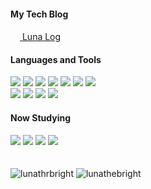   <h4>My Tech Blog</h4>
<div> 
  <a href="https://lunabright.netlify.app/">
    <img width="15px" height="15px" src="https://user-images.githubusercontent.com/63533584/134766422-bde4819a-253f-4046-a4bf-7457334ce151.png" />
    <span>Luna Log</span>
  </a>
</div>

<h4>Languages and Tools</h4>
<div>  
 <img src="https://img.shields.io/badge/HTML5-DD4B25?style=flat-square&logo=HTML5&logoColor=white"/>
 <img src="https://img.shields.io/badge/CSS3-146EB0?style=flat-square&logo=CSS3&logoColor=white"/>
 <img src="https://img.shields.io/badge/JavaScript-F7DF1E?style=flat-square&logo=JavaScript&logoColor=white"/>
 <img src="https://img.shields.io/badge/React-61DAFB?style=flat-square&logo=React&logoColor=white"/>
 <img src="https://img.shields.io/badge/MobX-FF9955?style=flat-square&logo=MobX&logoColor=white"/>
 <img src="https://img.shields.io/badge/styled&nbsp;components-DB7093?style=flat-square&logo=styled-components&logoColor=white"/>
 <img src="https://img.shields.io/badge/SCSS-C96195?style=flat-square&logo=SciPy&logoColor=white"/>
 <br/>
 <img src="https://img.shields.io/badge/Git-F05032?style=flat-square&logo=Git&logoColor=white"/>
 <img src="https://img.shields.io/badge/Figma-F24E1E?style=flat-square&logo=Figma&logoColor=white"/>
 <img src="https://img.shields.io/badge/Swagger-85EA2D?style=flat-square&logo=Swagger&logoColor=white"/>
 <img src="https://img.shields.io/badge/Postman-FF6c37?style=flat-square&logo=Postman&logoColor=white"/>
</div>

<h4>Now Studying</h4>
<div>
  <img src="https://img.shields.io/badge/Next.js-000000?style=flat-square&logo=Next.js&logoColor=white"/>
  <img src="https://img.shields.io/badge/TypeScript-3178C6?style=flat-square&logo=TypeScript&logoColor=white"/>
  <img src="https://img.shields.io/badge/Recoil-00CCBB?style=flat-square&logo=Semaphore CI&logoColor=white"/>
  <img src="https://img.shields.io/badge/Firebase-FFCA28?style=flat-square&logo=Firebase&logoColor=white"/>
</div>

<br />
<br />

<div>
<img src="https://github-readme-stats.vercel.app/api/top-langs?username=lunathebright&show_icons=true&theme=buefy&locale=en&layout=compact" alt="lunathrbright" />&nbsp;<img src="https://github-readme-stats.vercel.app/api?username=lunathebright&show_icons=true&theme=buefy&locale=en" alt="lunathebright" />
</div>
